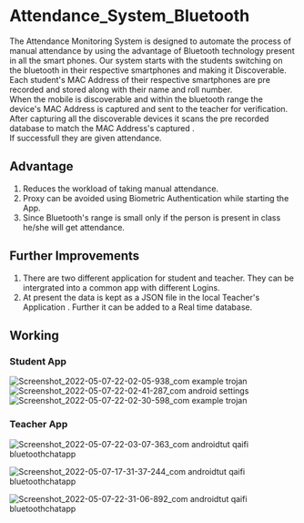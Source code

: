 # Attendance_System_Bluetooth

The Attendance Monitoring System is designed to automate the process of manual attendance by using the advantage of Bluetooth technology present in all the smart phones. 
Our system starts with the students switching on the bluetooth in their respective smartphones and making it Discoverable.  
Each student's MAC Address of their respective smartphones are pre recorded and stored along with their name and roll number.  
When the mobile is discoverable and within the bluetooth range the device's MAC Address is captured and sent to the teacher for verification.  
After capturing all the discoverable devices it scans the pre recorded database to match the MAC Address's captured .  
If successfull they are given attendance.   


## Advantage

1. Reduces the workload of taking manual attendance.
2. Proxy can be avoided using Biometric Authentication while starting the App. 
3. Since Bluetooth's range is small only if the person is present in class he/she will get attendance.

## Further Improvements

1. There are two different application for student and teacher. They can be intergrated into a common app with different Logins.
2. At present the data is kept as a JSON file in the local Teacher's Application . Further it can be added to a Real time database.

## Working

### Student App
![Screenshot_2022-05-07-22-02-05-938_com example trojan](https://user-images.githubusercontent.com/81177431/167264580-595ad40c-ac40-4fa5-a053-9b1128a6ee45.jpg)
![Screenshot_2022-05-07-22-02-41-287_com android settings](https://user-images.githubusercontent.com/81177431/167264592-6350542f-7c8b-4b12-a482-bc8b4591afed.jpg)
![Screenshot_2022-05-07-22-02-30-598_com example trojan](https://user-images.githubusercontent.com/81177431/167264594-1266810e-c3c7-442f-b232-8d182012df0c.jpg)

### Teacher App
![Screenshot_2022-05-07-22-03-07-363_com androidtut qaifi bluetoothchatapp](https://user-images.githubusercontent.com/81177431/167264733-408d0258-6ae6-4ad8-b988-9f59ce8f8d8c.jpg)

![Screenshot_2022-05-07-17-31-37-244_com androidtut qaifi bluetoothchatapp](https://user-images.githubusercontent.com/81177431/167264741-6e890e81-d2a7-45ce-8f53-932c793c543d.jpg)

![Screenshot_2022-05-07-22-31-06-892_com androidtut qaifi bluetoothchatapp](https://user-images.githubusercontent.com/81177431/167264737-7cbc6486-db4d-430d-b46e-3262df5c510f.jpg)


